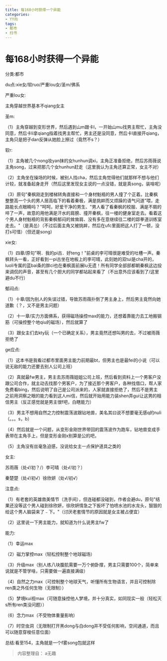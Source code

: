 ```yaml
---
title: 每168小时获得一个异能
categories:
- YY向
tags:
- 都市
- 扫书
---
```

# 每168小时获得一个异能
分类:都市

du点:xie女/软ruo/严重lou女/圣m/佛系

严重lou女:

主角穿越世界基本不qiang女主

圣m:

（1）主角穿越到变形世界，然后遇到山m跟卡l，一开始山mu找男主帮忙，主角没同意，然后卡li拿qiang指着找男主帮忙，男主还是没同意，然后卡l直接开qiang，主角只是把子dan反弹从她脸上擦过（竟然不s？）

软r:

（1）主角被几个nong妆yan抹的女hunhun调xi，主角正准备拒绝，然后苏雨薇说主角song，过来把那几个女hunhun赶走（这里我认为主角还算正常，女主不对）

（2）主角坐在操场的时候，被别人找cha，然后主角觉得他们就那样不想与他们计较，就准备起身走开（然后这里发现女主说的一点没错，就是真song，装啥呢）

（3）原句"秦枫刚走到楼梯转角直接和一个身材魁梧的男人撞了个正着。比秦枫整整高一个头的男人居高临下的看着秦极，满是挑衅而又烦躁的语气问道"喂，走路能长点眼睛吗？"呵呵，好爱干净的男生、"男人看了看秦枫的校服、满是不屑的啐了一声，故意的用他满是汗水的肩膀、撞开秦枫，往一楼的健身室走去。看着这个男人身材魁梧的背影秦枫郁闷的耸耸肩、没有多在意继续往二楼的踪拳道训练室走去。"（是真怂）（不过后面主角又被挑衅，然后在ufc里面把这人打了一顿，没打s可惜）（但还是song）

xie女:

（1）四章/原句"啊．我的pi古．好teng！"前桌的李可晴很是难受的吐槽一声。秦枫转头一看，正好看到一pi古坐在地板上的李可晴，此刻她的双tui是cha开的，luoli专属的蓝bai条的胖ci也在秦枫面前展lu无遗！所有同学全部部都朝秦枫这边投来调侃的声音，甚至有几个胆大的同学都站起来看了（不出意外应该看到了/这里避du不行）

郁闷点:

（1）十章/因为别人的失误过错，导致苏雨薇扑倒了男主身上，然后男主竟然向她道歉（？，又不是男主问题）

（2）十一章/实力方面佛系，获得磁场操控max的能力，还想着靠能力去工地搬钢筋（可操控整个地qiu的磁场），然后就算了

（3）跟女主们去kty玩（一个已确定关系），男主竟然还想叫男的去，不过被雨薇拒绝了

ge应点:

（1）这本书是我看过都市里面男主能力前期最bt，但男主也是最fei的小说（可以说无敌的能力还要去别人公司上班）

（2）真就最fw男主，男主去苏雨薇姐姐公司上班，然后看到资料上一个男客户没跟公司合作，就主动去找那个男客户，为了接近那个男客户，各种找借口，帮人家免费看bing，然后说明了自己是公司派来的，人家就直接拒绝了，然后不是男主之前用洞察之眼的能力看到这人mi信，然后就开始用能力装shen弄gui让这男的相信男主（反正感觉就是男主很f吧，白瞎能力）

（3）男主不想用自然之力控制震荡波跟钻地兽，美名其曰说不想要毫无感q的nuli（。。。s，b）

（4）然后就是一个问题，从变形金刚世界带回的震荡波作为跑车，钻地兽变成手表带在主角手上，但是变形金刚x别算是公的吧，

（5）主角没有丝毫急迫感，没说给女主一点保护道具之类的

女主:

苏雨薇（处√/初？/）李可晴（处√/初？）

秦楚楚（处√/初√）徐欣妍（处√/初√）

注意点:

（1）有老套的英雄救美情节（洗手间），但连碰都没碰到，作者会避du，原句"结果还没等这个男人碰到徐欣妍，徐欣妍情急之下扳坏了怕喷水池的水龙头，狠狠的给这个男人脑袋来了﹣下。"（讨厌老套情节的原因就是女主被占便宜）

（2）这里说一下男主能力，就知道为什么说男主fw了

能力:

（1）幸运max

（2）磁力掌控max（轻松控制整个地球磁场）

（3）升级max（别人练八块腹肌需要一万个俯卧撑，男主只需要100个，简单来说就是不管学啥，只需要做一遍直接满级）

（4）自然之力max（可控制整个地球天气，听懂所有生物语言，并且可控制除ren类之外任何生物（无限制））

（5）梦境kui视max（可随意操控他人梦境，并十分真实，如同现实一般（轻松灭s所有ren类没问题））

（6）念力max（不受物体重量影响）

（7）时空虫洞（无限制打开黑dong与白dong并不受任何影响，空间通道，而且可以随意穿梭任意位面）

总结:看至154，主角就是一个f雾song包就这样


> 内容整理自： a无趣